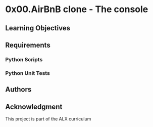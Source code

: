 # 0x00.AirBnB clone - The console

## Learning Objectives


## Requirements

### Python Scripts

### Python Unit Tests

## Authors

## Acknowledgment
This project is part of the ALX curriculum 
